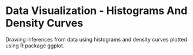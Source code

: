# Data Visualization - Histograms And Density Curves

Drawing inferences from data using histograms and density curves plotted using R package ggplot. 




